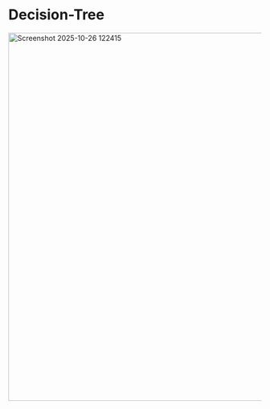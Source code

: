 # Decision-Tree
<img width="539" height="733" alt="Screenshot 2025-10-26 122415" src="https://github.com/user-attachments/assets/40497cb9-56bd-455c-a954-006b4a4296f0" />
